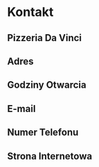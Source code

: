 # Kontakt

## Pizzeria Da Vinci

## Adres

## Godziny Otwarcia

## E-mail

## Numer Telefonu


## Strona Internetowa
